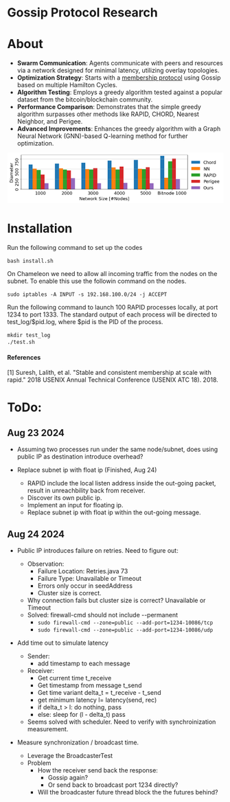 Gossip Protocol Research
===================
# About

- **Swarm Communication**: Agents communicate with peers and resources via a network designed for minimal latency, utilizing overlay topologies.
- **Optimization Strategy**: Starts with a [membership protocol](#References) using Gossip based on multiple Hamilton Cycles.
- **Algorithm Testing**: Employs a greedy algorithm tested against a popular dataset from the bitcoin/blockchain community.
- **Performance Comparison**: Demonstrates that the simple greedy algorithm surpasses other methods like RAPID, CHORD, Nearest Neighbor, and Perigee.
- **Advanced Improvements**: Enhances the greedy algorithm with a Graph Neural Network (GNN)-based Q-learning method for further optimization.

<img src="diameter.png" width="800">

# Installation
Run the following command to set up the codes
```
bash install.sh
```

On Chameleon we need to allow all incoming traffic from the nodes on the subnet. To enable this use the followin command on the nodes.
```
sudo iptables -A INPUT -s 192.168.100.0/24 -j ACCEPT
```

Run the following command to launch 100 RAPID processes locally, at port 1234 to port 1333. The standard output of each process will be directed to test_log/$pid.log, where $pid is the PID of the process.

```
mkdir test_log
./test.sh
```

#### References
[1] Suresh, Lalith, et al. "Stable and consistent membership at scale with rapid." 2018 USENIX Annual Technical Conference (USENIX ATC 18). 2018.

# ToDo:
## Aug 23 2024 
- Assuming two processes run under the same node/subnet, does using public IP as destination introduce overhead?

- Replace subnet ip with float ip (Finished, Aug 24)
    - RAPID include the local listen address inside the out-going packet, result in unreachbility back from receiver. 
    - Discover its own public ip.
    - Implement an input for floating ip.
    - Replace subnet ip with float ip within the out-going message.

## Aug 24 2024
- Public IP introduces failure on retries. Need to figure out:
    - Observation:
        - Failure Location: Retries.java 73
        - Failure Type: Unavailable or Timeout 
        - Errors only occur in seedAddress
        - Cluster size is correct.
    - Why connection fails but cluster size is correct? Unavailable or Timeout
    - Solved: firewall-cmd should not include --permanent
        - `sudo firewall-cmd --zone=public --add-port=1234-10086/tcp`
        - `sudo firewall-cmd --zone=public --add-port=1234-10086/udp`

- Add time out to simulate latency
    - Sender: 
        - add timestamp to each message
    - Receiver:
        - Get current time t_receive
        - Get timestamp from message t_send
        - Get time variant delta_t = t_receive - t_send
        - get minimum latency l=  latency(send, rec)
        - if delta_t > l:
            do nothing, pass
        - else:
            sleep for (l - delta_t)
            pass
    - Seems solved with scheduler. Need to verify with synchroinization measurement.

- Measure synchronization / broadcast time.
    - Leverage the BroadcasterTest
    - Problem
        - How the receiver send back the response:
            - Gossip again?
            - Or send back to broadcast port 1234 directly?
        - Will the broadcaster future thread block the the futures behind?


